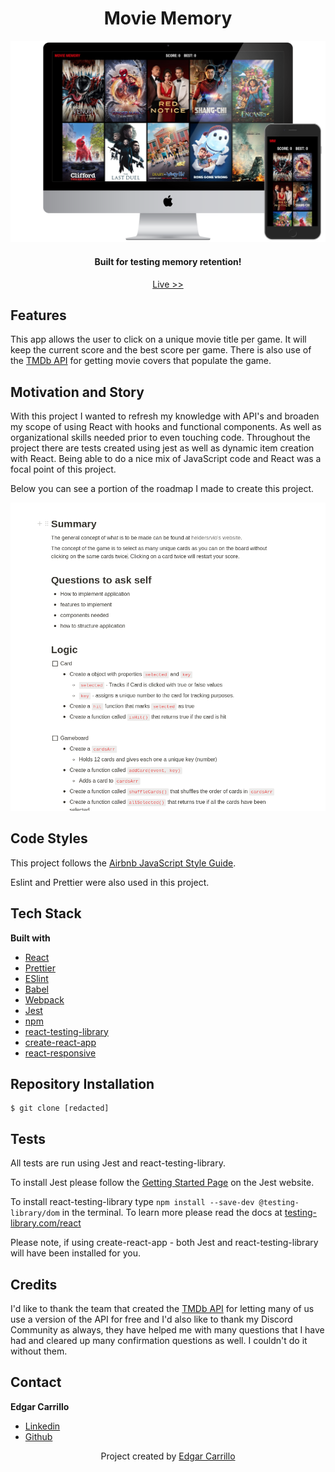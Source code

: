 <h1 align="center">Movie Memory</h1>

<p align="center" width="100%">
    <img src="./src/images/readme.md/movie-memory.png">
</p>

<h4 align="center">Built for testing memory retention!</h4>
<p align="center"> <a href="https://ec-movie-memory.netlify.app/">Live >></a></p>

## Features
This app allows the user to click on a unique movie title per game. It will keep the current score and the best score
per game. There is also use of the [TMDb API](https://www.themoviedb.org/documentation/api) for getting movie covers that 
populate the game. 

## Motivation and Story
With this project I wanted to refresh my knowledge with API's and broaden my scope of using React with hooks and functional
components. As well as organizational skills needed prior to even touching code. Throughout the project there are tests created
using jest as well as dynamic item creation with React. Being able to do a nice mix of JavaScript code and React was a focal point
of this project. 

Below you can see a portion of the roadmap I made to create this project.

<img src="./src/images/readme.md/roadmap.png">

## Code Styles
This project follows the [Airbnb JavaScript Style Guide](https://github.com/airbnb/javascript).

Eslint and Prettier were also used in this project.

## Tech Stack
**Built with**
- [React](https://reactjs.org/)
- [Prettier](https://prettier.io/)
- [ESlint](https://eslint.org/)
- [Babel](https://babeljs.io/)
- [Webpack](https://webpack.js.org/)
- [Jest](https://jestjs.io/docs/getting-started)
- [npm](https://www.npmjs.com/)
- [react-testing-library](https://testing-library.com/docs/react-testing-library/intro/)
- [create-react-app](https://create-react-app.dev/)
- [react-responsive](https://www.npmjs.com/package/react-responsive)

## Repository Installation
```
$ git clone [redacted]
```

## Tests
All tests are run using Jest and react-testing-library.

To install Jest please follow the [Getting Started Page](https://jestjs.io/docs/getting-started) on the
Jest website.

To install react-testing-library type `npm install --save-dev @testing-library/dom` in the terminal.
To learn more please read the docs at <a href="https://testing-library.com/docs/react-testing-library/intro/">testing-library.com/react</a>

Please note, if using create-react-app - both Jest and react-testing-library will have been installed for you.

## Credits
I'd like to thank the team that created the [TMDb API](https://www.themoviedb.org/documentation/api) for letting many of us use a version of 
the API for free and I'd also like to thank my Discord Community as always, they have helped me with many questions that I have had and cleared 
up many confirmation questions as well. I couldn't do it without them.

## Contact
**Edgar Carrillo**
</br>
- [Linkedin](https://www.linkedin.com/in/ecarrillo046/)
- [Github](https://github.com/ec-rilo)


<p align="center">Project created by <a href="https://github.com/ec-rilo">Edgar Carrillo</a></p>
